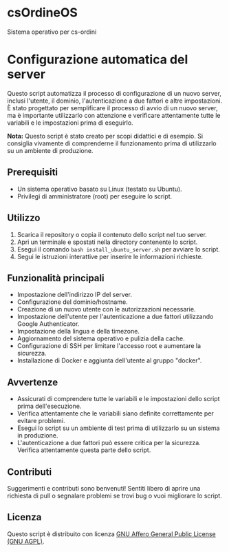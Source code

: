 # csOrdineOS
Sistema operativo per cs-ordini

# Configurazione automatica del server

Questo script automatizza il processo di configurazione di un nuovo server, inclusi l'utente, il dominio, l'autenticazione a due fattori e altre impostazioni. È stato progettato per semplificare il processo di avvio di un nuovo server, ma è importante utilizzarlo con attenzione e verificare attentamente tutte le variabili e le impostazioni prima di eseguirlo.

**Nota:** Questo script è stato creato per scopi didattici e di esempio. Si consiglia vivamente di comprenderne il funzionamento prima di utilizzarlo su un ambiente di produzione.

## Prerequisiti

- Un sistema operativo basato su Linux (testato su Ubuntu).
- Privilegi di amministratore (root) per eseguire lo script.

## Utilizzo

1. Scarica il repository o copia il contenuto dello script nel tuo server.
2. Apri un terminale e spostati nella directory contenente lo script.
3. Esegui il comando `bash install_ubuntu_server.sh` per avviare lo script.
4. Segui le istruzioni interattive per inserire le informazioni richieste.

## Funzionalità principali

- Impostazione dell'indirizzo IP del server.
- Configurazione del dominio/hostname.
- Creazione di un nuovo utente con le autorizzazioni necessarie.
- Impostazione dell'utente per l'autenticazione a due fattori utilizzando Google Authenticator.
- Impostazione della lingua e della timezone.
- Aggiornamento del sistema operativo e pulizia della cache.
- Configurazione di SSH per limitare l'accesso root e aumentare la sicurezza.
- Installazione di Docker e aggiunta dell'utente al gruppo "docker".

## Avvertenze

- Assicurati di comprendere tutte le variabili e le impostazioni dello script prima dell'esecuzione.
- Verifica attentamente che le variabili siano definite correttamente per evitare problemi.
- Esegui lo script su un ambiente di test prima di utilizzarlo su un sistema in produzione.
- L'autenticazione a due fattori può essere critica per la sicurezza. Verifica attentamente questa parte dello script.

## Contributi

Suggerimenti e contributi sono benvenuti! Sentiti libero di aprire una richiesta di pull o segnalare problemi se trovi bug o vuoi migliorare lo script.

## Licenza

Questo script è distribuito con licenza [GNU Affero General Public License (GNU AGPL)](LICENSE).
